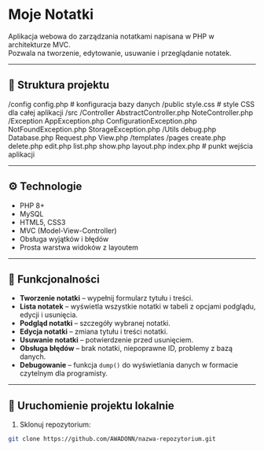 # Moje Notatki

Aplikacja webowa do zarządzania notatkami napisana w PHP w architekturze MVC.  
Pozwala na tworzenie, edytowanie, usuwanie i przeglądanie notatek.

---

## 📂 Struktura projektu

/config
config.php # konfiguracja bazy danych
/public
style.css # style CSS dla całej aplikacji
/src
/Controller
AbstractController.php
NoteController.php
/Exception
AppException.php
ConfigurationException.php
NotFoundException.php
StorageException.php
/Utils
debug.php
Database.php
Request.php
View.php
/templates
/pages
create.php
delete.php
edit.php
list.php
show.php
layout.php
index.php # punkt wejścia aplikacji

---

## ⚙️ Technologie

- PHP 8+
- MySQL
- HTML5, CSS3
- MVC (Model-View-Controller)
- Obsługa wyjątków i błędów
- Prosta warstwa widoków z layoutem

---

## 📝 Funkcjonalności

- **Tworzenie notatki** – wypełnij formularz tytułu i treści.
- **Lista notatek** – wyświetla wszystkie notatki w tabeli z opcjami podglądu, edycji i usunięcia.
- **Podgląd notatki** – szczegóły wybranej notatki.
- **Edycja notatki** – zmiana tytułu i treści notatki.
- **Usuwanie notatki** – potwierdzenie przed usunięciem.
- **Obsługa błędów** – brak notatki, niepoprawne ID, problemy z bazą danych.
- **Debugowanie** – funkcja `dump()` do wyświetlania danych w formacie czytelnym dla programisty.

---

## 🚀 Uruchomienie projektu lokalnie

1. Sklonuj repozytorium:
```bash
git clone https://github.com/AWADONN/nazwa-repozytorium.git

